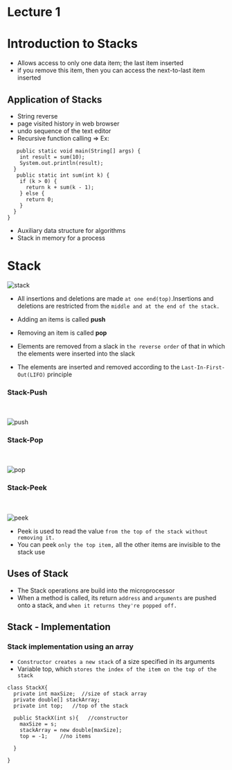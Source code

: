 # Lecture 1
# **Introduction to Stacks**

- Allows access to only one data item; the last item inserted 
- if you remove this item, then you can access the next-to-last item inserted

## Application of Stacks 

- String reverse 
- page visited history in web browser
- undo sequence of the text editor 
- Recursive function calling => Ex:
``` public class Main {
   public static void main(String[] args) {
    int result = sum(10);
    System.out.println(result);
  }
   public static int sum(int k) {
    if (k > 0) {
      return k + sum(k - 1);
    } else {
      return 0;
    }
  }
}
```
- Auxiliary data structure for algorithms 
- Stack in memory for a process

# Stack
![stack](https://media.geeksforgeeks.org/wp-content/uploads/geek-stack-1.png)
<br>
- All insertions and deletions are made `at one end(top)`.Insertions and deletions are restricted from the `middle and at the end of the stack.`

- Adding an items is called **push**
- Removing an item is called **pop** 

- Elements are removed from a slack in `the reverse order` of that in which the elements were inserted into the slack

- The elements are inserted and removed according to the `Last-In-First-Out(LIFO)` principle
### Stack-Push
<br><br>
![push](https://www.tutorialspoint.com/data_structures_algorithms/images/stack_push_operation.jpg)

### Stack-Pop
<br><br>
![pop](https://www.tutorialspoint.com/data_structures_algorithms/images/stack_pop_operation.jpg)

### Stack-Peek
<br><br>
![peek](https://qph.fs.quoracdn.net/main-qimg-f22268230c00651b84db79c13bdb7ec9)
- Peek is used to read the value `from the top of the stack without removing it.`
- You can peek `only the top item,` all the other items are invisible to the stack use

## Uses of Stack
- The Stack operations are build into the microprocessor
- When a method is called, its return `address` and `arguments` are pushed onto a stack, and `when it returns they're popped off.`

## Stack - Implementation 
### Stack implementation using an array
- `Constructor creates a new stack` of a size specified in its arguments
- Variable top, which `stores the index of the item on the top of the stack`

```
class StackX{
  private int maxSize;  //size of stack array
  private double[] stackArray;
  private int top;   //top of the stack

  public StackX(int s){   //constructor
    maxSize = s;
    stackArray = new double[maxSize];   
    top = -1;    //no items 

  }

}
```


